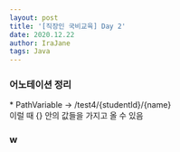 ```yaml
---
layout: post
title: '[직장인 국비교육] Day 2'
date: 2020.12.22
author: IraJane
tags: Java
---
```


<h3>어노테이션 정리</h3>
* PathVariable -> /test4/{studentId}/{name} <br>
이럴 때 {} 안의 값들을 가지고 올 수 있음


<h3>w</h3>
